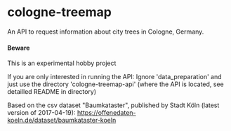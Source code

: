 # cologne-treemap
An API to request information about city trees in Cologne, Germany.

#### Beware
This is an experimental hobby project


If you are only interested in running the API:
Ignore 'data_preparation' and just use the directory 'cologne-treemap-api' (where the API is located, see detailled README in directory)


Based on the csv dataset "Baumkataster", published by Stadt Köln (latest version of 2017-04-19):
https://offenedaten-koeln.de/dataset/baumkataster-koeln

